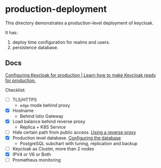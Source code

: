 # production-deployment

This directory demonstrates a production-level deployment of keycloak.

It has:

1. deploy time configuration for realms and users.
2. persistence database.

## Docs

[Configuring Keycloak for production | Learn how to make Keycloak ready for production.](https://www.keycloak.org/server/configuration-production)

Checklist:

- [ ] TLS/HTTPS
  - `edge` mode behind proxy
- [x] Hostname
  - Behind Istio Gateway
- [x] Load balance behind reverse proxy
  - Replica + K8S Service
- [ ] Hide certain path from public access. [Using a reverse proxy](https://www.keycloak.org/server/reverseproxy)
- [x] Production level database. [Configuring the database](https://www.keycloak.org/server/db)
  - PostgreSQL subchart with tuning, replication and backup
- [ ] Keycloak as Cluster, more than 2 nodes
- [x] IPV4 or V6 or Both
- [ ] Prometheus monitoring

